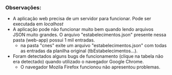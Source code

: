 ### Observações:
 - A aplicação web precisa de um servidor para funcionar. Pode ser executada em *localhost*
 - A aplicação pode não funcionar muito bem quando lendo arquivos JSON muito grandes. O arquivo "estabelecimentos.json" presente nessa pasta (web-app) possui 1 mil entradas.
	- na pasta "cnes" exite um arquivo "estabelecimentos.json" com todas as entradas da planilha original (tbEstabelecimentos...).
 - Foram detectados alguns bugs de funcionamento (clique na tabela não era detectado) quando utilizado o navegador Google Chrome.
	- O navegador Mozila Firefox funcionou não apresentou problemas.
